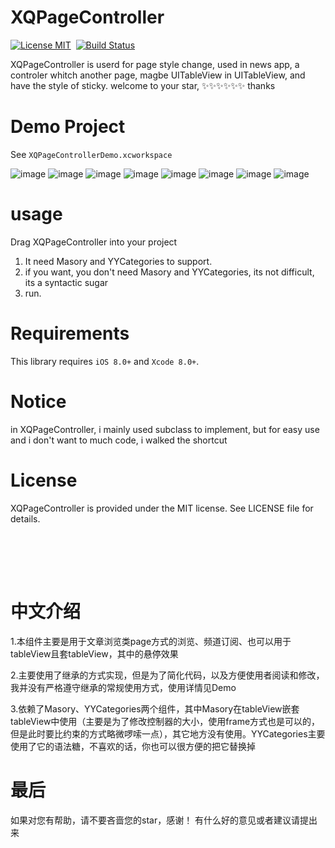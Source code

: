 XQPageController
==============

[![License MIT](https://img.shields.io/badge/license-MIT-green.svg?style=flat)](https://raw.githubusercontent.com/ibireme/YYKit/master/LICENSE)&nbsp;
[![Build Status](https://travis-ci.org/ibireme/YYKit.svg?branch=master)](https://travis-ci.org/ibireme/YYKit)


XQPageController is userd for page style change, used in news app, a controler whitch another  page, magbe UITableView in UITableView, and have the style of sticky. welcome to your star, ✨✨✨✨✨✨ thanks   


Demo Project
==============
See `XQPageControllerDemo.xcworkspace`

![image](https://github.com/west-east/ReadMeImage/blob/master/XQPageController%20Reource/1.gif) ![image](https://github.com/west-east/ReadMeImage/blob/master/XQPageController%20Reource/2.gif) 
![image](https://github.com/west-east/ReadMeImage/blob/master/XQPageController%20Reource/3.gif) ![image](https://github.com/west-east/ReadMeImage/blob/master/XQPageController%20Reource/4.gif) 
![image](https://github.com/west-east/ReadMeImage/blob/master/XQPageController%20Reource/5.gif) ![image](https://github.com/west-east/ReadMeImage/blob/master/XQPageController%20Reource/6.gif) 
![image](https://github.com/west-east/ReadMeImage/blob/master/XQPageController%20Reource/7.gif) ![image](https://github.com/west-east/ReadMeImage/blob/master/XQPageController%20Reource/8.gif) 



usage
==============

Drag XQPageController into your project 

1. It need Masory and YYCategories to support.
2. if you want, you don't need  Masory and YYCategories, its not difficult, its a syntactic sugar
3. run.


Requirements
==============
This library requires `iOS 8.0+` and `Xcode 8.0+`.

Notice
==============
in XQPageController, i mainly used subclass to implement, but for easy use and i don't want to much code, i walked the shortcut 

License
==============
XQPageController is provided under the MIT license. See LICENSE file for details.


<br/><br/>
---
中文介绍
==============
1.本组件主要是用于文章浏览类page方式的浏览、频道订阅、也可以用于tableView且套tableView，其中的悬停效果

2.主要使用了继承的方式实现，但是为了简化代码，以及方便使用者阅读和修改，我并没有严格遵守继承的常规使用方式，使用详情见Demo

3.依赖了Masory、YYCategories两个组件，其中Masory在tableView嵌套tableView中使用（主要是为了修改控制器的大小，使用frame方式也是可以的，但是此时要比约束的方式略微啰嗦一点），其它地方没有使用。YYCategories主要使用了它的语法糖，不喜欢的话，你也可以很方便的把它替换掉

最后
==============
如果对您有帮助，请不要吝啬您的star，感谢！
有什么好的意见或者建议请提出来

